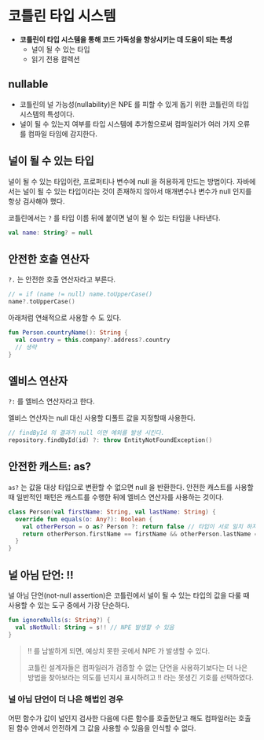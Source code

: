 # 코틀린 타입 시스템

- __코틀린이 타입 시스템을 통해 코드 가독성을 향상시키는 데 도움이 되는 특성__
  - 널이 될 수 있는 타입
  - 읽기 전용 컬렉션

## nullable

- 코틀린의 널 가능성(nullability)은 NPE 를 피할 수 있게 돕기 위한 코틀린의 타입 시스템의 특성이다.
- 널이 될 수 있는지 여부를 타입 시스템에 추가함으로써 컴파일러가 여러 가지 오류를 컴파일 타임에 감지한다.

## 널이 될 수 있는 타입

널이 될 수 있는 타입이란, 프로퍼티나 변수에 null 을 허용하게 만드는 방법이다. 자바에서는 널이 될 수 있는 타입이라는 것이 존재하지 않아서 매개변수나 변수가 null 인지를 항상 검사해야 했다.

코틀린에서는 `?` 를 타입 이름 뒤에 붙이면 널이 될 수 있는 타입을 나타낸다.

```kotlin
val name: String? = null
```

## 안전한 호출 연산자

`?.` 는 안전한 호출 연산자라고 부른다.

```kotlin
// = if (name != null) name.toUpperCase()
name?.toUpperCase()
```

아래처럼 연쇄적으로 사용할 수 도 있다.

```kotlin
fun Person.countryName(): String {
  val country = this.company?.address?.country
  // 생략
}
```

## 엘비스 연산자

`?:` 를 엘비스 연산자라고 한다. 

엘비스 연산자는 null 대신 사용할 디폴트 값을 지정할때 사용한다. 

```kotlin
// findById 의 결과가 null 이면 예외를 발생 시킨다.
repository.findById(id) ?: throw EntityNotFoundException()
```

## 안전한 캐스트: as?

`as?` 는 값을 대상 타입으로 변환할 수 없으면 null 을 반환한다. 안전한 캐스트를 사용할 때 일반적인 패턴은 캐스트를 수행한 뒤에 엘비스 연산자를 사용하는 것이다.

```kotlin
class Person(val firstName: String, val lastName: String) {
  override fun equals(o: Any?): Boolean {
    val otherPerson = o as? Person ?: return false // 타입이 서로 일치 하지 않으면 false 를 반환한다.
    return otherPerson.firstName == firstName && otherPerson.lastName == lastName
  }
}
```

## 널 아님 단언: !!

널 아님 단언(not-null assertion)은 코틀린에서 널이 될 수 있는 타입의 값을 다룰 때 사용할 수 있는 도구 중에서 가장 단순하다.

```kotlin
fun ignoreNulls(s: String?) {
  val sNotNull: String = s!! // NPE 발생할 수 있음
}
```

> !! 를 남발하게 되면, 예상치 못한 곳에서 NPE 가 발생할 수 있다. 
>
> 코틀린 설계자들은 컴파일러가 검증할 수 없는 단언을 사용하기보다는 더 나은 방법을 찾아보라는 의도를 넌지시 표시하려고 !! 라는 못생긴 기호를 선택하였다.

### 널 아님 단언이 더 나은 해법인 경우

어떤 함수가 값이 널인지 검사한 다음에 다른 함수를 호출한닫고 해도 컴파일러는 호출된 함수 안에서 안전하게 그 값을 사용할 수 있음을 인식할 수 없다.

